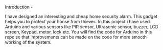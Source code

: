 Introduction - 


I have designed an interesting and cheap home security alarm. This gadget helps you to protect your house from thieves. 
In this project i have used Arduino and various sensors like PIR sensor, Ultrasonic sensor, buzzer, LCD screen, Keypad, motor, lock etc.
You will find the code for Arduino in this repo so that improvements can be made on the code for more smooth working of the system.
